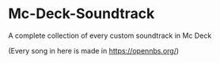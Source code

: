 # Mc-Deck-Soundtrack
A complete collection of every custom soundtrack in Mc Deck

(Every song in here is made in https://opennbs.org/)
